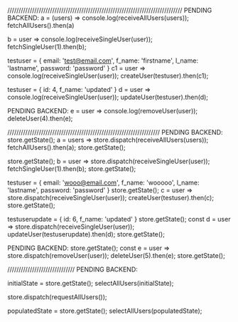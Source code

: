 //////////////////////////////////////////////////////////////////////////////
PENDING BACKEND:
a = (users) => console.log(receiveAllUsers(users));
fetchAllUsers().then(a)


b = user => console.log(receiveSingleUser(user));
fetchSingleUser(1).then(b);


testuser = {
email: 'test@email.com',
f_name: 'firstname',
l_name: 'lastname',
password: 'password'
}
c1 = user => console.log(receiveSingleUser(user));
createUser(testuser).then(c1);



testuser = {
  id: 4,
f_name: 'updated'
}
d = user => console.log(receiveSingleUser(user));
updateUser(testuser).then(d);

PENDING BACKEND:
e = user => console.log(removeUser(user));
deleteUser(4).then(e);



////////////////////////////////////////////////////////////////////
PENDING BACKEND:
store.getState();
a = users => store.dispatch(receiveAllUsers(users));
fetchAllUsers().then(a);
store.getState();



store.getState();
b = user => store.dispatch(receiveSingleUser(user));
fetchSingleUser(1).then(b);
store.getState();



testuser = {
email: 'wooo@email.com',
f_name: 'wooooo',
l_name: 'lastname',
password: 'password'
}
store.getState();
c = user => store.dispatch(receiveSingleUser(user));
createUser(testuser).then(c);
store.getState();



testuserupdate = {
  id: 6,
  f_name: 'updated'
}
store.getState();
const d = user => store.dispatch(receiveSingleUser(user));
updateUser(testuserupdate).then(d);
store.getState();

PENDING BACKEND:
store.getState();
const e = user => store.dispatch(removeUser(user));
deleteUser(5).then(e);
store.getState();


//////////////////////////////
PENDING BACKEND:

initialState = store.getState();
selectAllUsers(initialState);

store.dispatch(requestAllUsers());

populatedState = store.getState();
selectAllUsers(populatedState);
